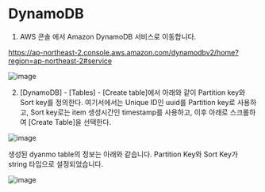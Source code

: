 # DynamoDB

1) AWS 콘솔 에서 Amazon DynamoDB 서비스로 이동합니다.

https://ap-northeast-2.console.aws.amazon.com/dynamodbv2/home?region=ap-northeast-2#service

![image](https://user-images.githubusercontent.com/52392004/156774129-74f40bce-a28f-42ad-b27c-fad897c2ec9e.png)

2) [DynamoDB] - [Tables] - [Create table]에서 아래와 같이 Partition key와 Sort key를 정의한다. 여기서에서는 Unique ID인 uuid를 Partition key로 사용하고, Sort key로는 item 생성시간인 timestamp를 사용하고, 이후 아래로 스크롤하여 [Create Table]을 선택한다. 

![image](https://user-images.githubusercontent.com/52392004/156787178-eb380f17-800b-43f3-84d4-1b8469245ae2.png)

생성된 dyanmo table의 정보는 아래와 같습니다. Partition Key와 Sort Key가 string 타입으로 설정되었습니다. 

![image](https://user-images.githubusercontent.com/52392004/156787695-1074062c-8b30-424b-9533-14c83592e027.png)


